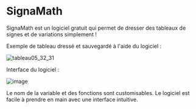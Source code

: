 # SignaMath
SignaMath est un logiciel gratuit qui permet de dresser des tableaux de signes et de variations simplement !

Exemple de tableau dressé et sauvegardé à l'aide du logiciel :

![tableau05_32_31](https://github.com/zonetecde/SignaMath/assets/56195432/30c8609c-2d75-438b-a8db-d9f05aa186b6)

Interface du logiciel :

![image](https://github.com/zonetecde/SignaMath/assets/56195432/211381bb-1810-456c-b349-f9eb5766451d)

Le nom de la variable et des fonctions sont customisables.
Le logiciel est facile à prendre en main avec une interface intuitive.

